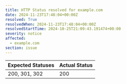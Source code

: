 ```yaml
---
title: HTTP Status resolved for example.com
date: 2024-11-23T17:48:04+00:00Z
resolved: True
resolvedWhen: 2024-11-23T17:48:04+00:00Z
resolvedStartTime: 2024-10-25T21:09:43.191474+00:00
severity: notice
affected:
  - example.com
section: issue
---
```


| Expected Statuses | Actual Status  |
|-------------------|----------------|
| 200, 301, 302 | 200 |

